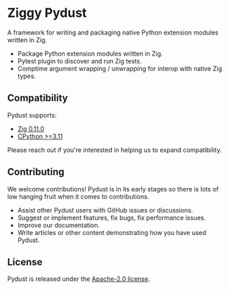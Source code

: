 # Ziggy Pydust

A framework for writing and packaging native Python extension modules written in Zig.

* Package Python extension modules written in Zig.
* Pytest plugin to discover and run Zig tests.
* Comptime argument wrapping / unwrapping for interop with native Zig types.

## Compatibility

Pydust supports:

* [Zig 0.11.0](https://ziglang.org/download/0.11.0/release-notes.html)
* [CPython >=3.11](https://docs.python.org/3.11/c-api/stable.html)

Please reach out if you're interested in helping us to expand compatibility.

## Contributing

We welcome contributions! Pydust is in its early stages so there is lots of low hanging
fruit when it comes to contributions.

* Assist other Pydust users with GitHub issues or discussions.
* Suggest or implement features, fix bugs, fix performance issues.
* Improve our documentation.
* Write articles or other content demonstrating how you have used Pydust.

## License

Pydust is released under the [Apache-2.0 license](https://opensource.org/licenses/APACHE-2.0).

